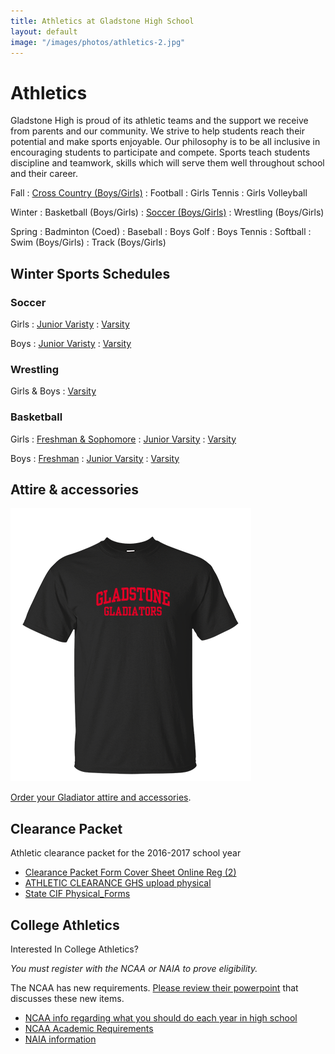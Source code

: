 ```yaml
---
title: Athletics at Gladstone High School
layout: default
image: "/images/photos/athletics-2.jpg"
---
```


# Athletics

Gladstone High is proud of its athletic teams and the support we receive from parents and our community. We strive to help students reach their potential and make sports enjoyable. Our philosophy is to be all inclusive in encouraging students to participate and compete. Sports teach students discipline and teamwork, skills which will serve them well throughout school and their career.

Fall
: [Cross Country (Boys/Girls)](/crosscountry/)
: Football
: Girls Tennis
: Girls Volleyball

Winter
: Basketball (Boys/Girls)
: [Soccer (Boys/Girls)](/soccer/)
: Wrestling (Boys/Girls)

Spring
: Badminton (Coed)
: Baseball
: Boys Golf
: Boys Tennis
: Softball
: Swim (Boys/Girls)
: Track (Boys/Girls)

## Winter Sports Schedules

### Soccer

Girls
: [Junior Varisty](http://links.schoolloop.com/link/rd?href=736c5f6c696e6b6666303163633065623266687474703a2f2f6768732d617573642d63612e7363686f6f6c6c6f6f702e636f6d2f66696c652f313330313735323531303336352f313334353237393135373034312f343332313235353838393738333134383434352e706466)
: [Varsity](http://links.schoolloop.com/link/rd?href=736c5f6c696e6b6666303163633065623266687474703a2f2f6768732d617573642d63612e7363686f6f6c6c6f6f702e636f6d2f66696c652f313330313735323531303336352f313334353237393135373034312f313634303934303732373734373332363831372e706466)

Boys
: [Junior Varisty](http://links.schoolloop.com/link/rd?href=736c5f6c696e6b6666303163633065623266687474703a2f2f6768732d617573642d63612e7363686f6f6c6c6f6f702e636f6d2f66696c652f313330313735323531303336352f313334353237393135373034312f313731343438353736353838373435373035322e706466)
: [Varsity](http://links.schoolloop.com/link/rd?href=736c5f6c696e6b6666303163633065623266687474703a2f2f6768732d617573642d63612e7363686f6f6c6c6f6f702e636f6d2f66696c652f313330313735323531303336352f313334353237393135373034312f333639343939323732363531373736363938322e706466)

### Wrestling
Girls & Boys
: [Varsity](http://links.schoolloop.com/link/rd?href=736c5f6c696e6b6666303163633065623266687474703a2f2f6768732d617573642d63612e7363686f6f6c6c6f6f702e636f6d2f66696c652f313330313735323531303336352f313334353237393135373034312f353030353731353336303830333832313031332e706466)

### Basketball

Girls
: [Freshman & Sophomore](http://links.schoolloop.com/link/rd?href=736c5f6c696e6b6666303163633065623266687474703a2f2f6768732d617573642d63612e7363686f6f6c6c6f6f702e636f6d2f66696c652f313330313735323531303336352f313334353237393135373034312f323932303239313639333035333131373636372e706466)
: [Junior Varsity](http://links.schoolloop.com/link/rd?href=736c5f6c696e6b6666303163633065623266687474703a2f2f6768732d617573642d63612e7363686f6f6c6c6f6f702e636f6d2f66696c652f313330313735323531303336352f313334353237393135373034312f323731373536333334343338313432343837302e706466)
: [Varsity](http://links.schoolloop.com/link/rd?href=736c5f6c696e6b6666303163633065623266687474703a2f2f6768732d617573642d63612e7363686f6f6c6c6f6f702e636f6d2f66696c652f313330313735323531303336352f313334353237393135373034312f373736313939363837343037383831323934342e706466)

Boys
: [Freshman](http://links.schoolloop.com/link/rd?href=736c5f6c696e6b6666303163633065623266687474703a2f2f6768732d617573642d63612e7363686f6f6c6c6f6f702e636f6d2f66696c652f313330313735323531303336352f313334353237393135373034312f343531323134303133393835353738313538332e706466)
: [Junior Varsity](http://links.schoolloop.com/link/rd?href=736c5f6c696e6b6666303163633065623266687474703a2f2f6768732d617573642d63612e7363686f6f6c6c6f6f702e636f6d2f66696c652f313330313735323531303336352f313334353237393135373034312f343039353032313631303432333233303832312e706466)
: [Varsity](http://links.schoolloop.com/link/rd?href=736c5f6c696e6b6666303163633065623266687474703a2f2f6768732d617573642d63612e7363686f6f6c6c6f6f702e636f6d2f66696c652f313330313735323531303336352f313334353237393135373034312f333832343832323335383237373031393539342e706466)

## Attire & accessories

![](/images/t-shirt.png)

[Order your Gladiator attire and accessories](http://links.schoolloop.com/link/rd?href=736c5f6c696e6b6666303163633065623266687474703a2f2f7777772e6d796c6f636b65722e6e65742f63616c69666f726e69612f636f76696e612f676c616473746f6e652d686967682d7363686f6f6c2f696e6465782e68746d6c).

## Clearance Packet

Athletic clearance packet for the 2016-2017 school year

* [Clearance Packet Form Cover Sheet Online Reg (2)](http://links.schoolloop.com/link/rd?href=736c5f6c696e6b6666303163633065623266687474703a2f2f6768732d617573642d63612e7363686f6f6c6c6f6f702e636f6d2f66696c652f313330313735323531303336352f313334353237393135373034312f353833373430303238333433303538343038322e706466)
* [ATHLETIC CLEARANCE GHS upload physical](http://links.schoolloop.com/link/rd?href=736c5f6c696e6b6666303163633065623266687474703a2f2f6768732d617573642d63612e7363686f6f6c6c6f6f702e636f6d2f66696c652f313330313735323531303336352f313334353237393135373034312f313131343439303439383239303132313036352e706466)
* [State CIF Physical_Forms](http://links.schoolloop.com/link/rd?href=736c5f6c696e6b6666303163633065623266687474703a2f2f6768732d617573642d63612e7363686f6f6c6c6f6f702e636f6d2f66696c652f313330313735323531303336352f313334353237393135373034312f343236393736313538353535383537313936332e706466)

## College Athletics

Interested In College Athletics?

*You must register with the NCAA or NAIA to prove eligibility.*

The NCAA has new requirements. [Please review their powerpoint](http://links.schoolloop.com/link/rd?href=736c5f6c696e6b6666303163633065623266687474703a2f2f66732e6e6361612e6f72672f446f63732f656c69676962696c6974795f63656e7465722f496d706f7274616e745f4e65775f52756c65732f486967685f5363686f6f6c5f49455f5374616e64617264732e7064663f75746d5f736f757263653d64656c697672612675746d5f6d656469756d3d656d61696c2675746d5f63616d706169676e3d332d31382d31352b48532b4e6577736c65747465722675746d5f7465726d3d) that discusses these new items.

* [NCAA info regarding what you should do each year in high school](http://links.schoolloop.com/link/rd?href=736c5f6c696e6b6666303163633065623266687474703a2f2f7777772e6e6361612e6f72672f73747564656e742d6174686c657465732f706c61792d6469766973696f6e2d692d73706f7274733f75746d5f736f757263653d64656c697672612675746d5f6d656469756d3d656d61696c2675746d5f63616d706169676e3d332d31382d31352b48532b4e6577736c65747465722675746d5f7465726d3d)
* [NCAA Academic Requirements](http://links.schoolloop.com/link/rd?href=736c5f6c696e6b6666303163633065623266687474703a2f2f66732e6e6361612e6f72672f446f63732f656c69676962696c6974795f63656e7465722f496d706f7274616e745f4e65775f52756c65732f323031365f44495f4e65775f41636164656d69635f526571756972656d656e74732e7064663f75746d5f736f757263653d64656c697672612675746d5f6d656469756d3d656d61696c2675746d5f63616d706169676e3d332d31382d31352b48532b4e6577736c65747465722675746d5f7465726d3d)
* [NAIA information](http://links.schoolloop.com/link/rd?href=736c5f6c696e6b6666303163633065623266687474703a2f2f7777772e706c61796e6169612e6f72672f)
